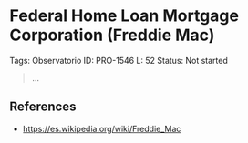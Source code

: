 # Federal Home Loan Mortgage Corporation (Freddie Mac)

Tags: Observatorio
ID: PRO-1546
L: 52
Status: Not started

> …
> 

## References

- https://es.wikipedia.org/wiki/Freddie_Mac
